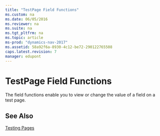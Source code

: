 ```yaml
---
title: "TestPage Field Functions"
ms.custom: na
ms.date: 06/05/2016
ms.reviewer: na
ms.suite: na
ms.tgt_pltfrm: na
ms.topic: article
ms-prod: "dynamics-nav-2017"
ms.assetid: 58a92f6a-8930-4c12-be72-290122765508
caps.latest.revision: 7
manager: edupont
---
```

# TestPage Field Functions
The field functions enable you to view or change the value of a field on a test page.  
  
## See Also  
 [Testing Pages](Testing-Pages.md)